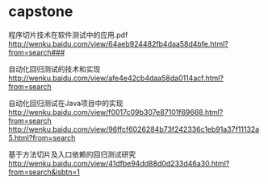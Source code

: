 # capstone

程序切片技术在软件测试中的应用.pdf
http://wenku.baidu.com/view/64aeb924482fb4daa58d4bfe.html?from=search###


自动化回归测试的技术和实现
http://wenku.baidu.com/view/afe4e42cb4daa58da0114acf.html?from=search


自动化回归测试在Java项目中的实现 
http://wenku.baidu.com/view/f0017c09b307e87101f69668.html?from=search
http://wenku.baidu.com/view/96ffcf6026284b73f242336c1eb91a37f11132a5.html?from=search


基于方法切片及入口依赖的回归测试研究
http://wenku.baidu.com/view/41dfbe94dd88d0d233d46a30.html?from=search&isbtn=1

